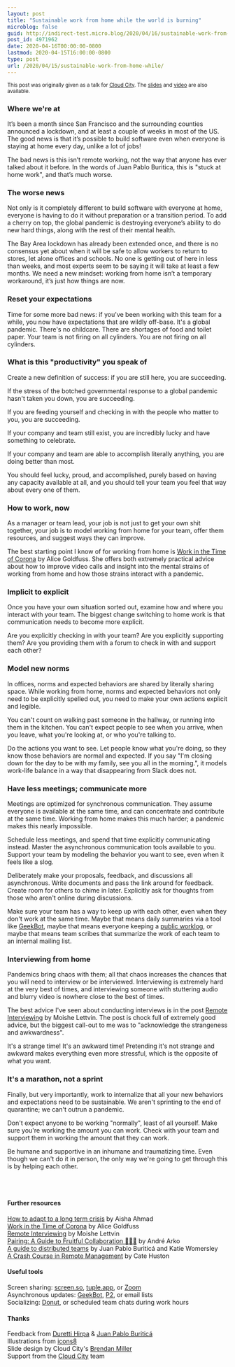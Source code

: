 ```yaml
---
layout: post
title: "Sustainable work from home while the world is burning"
microblog: false
guid: http://indirect-test.micro.blog/2020/04/16/sustainable-work-from-home-while/
post_id: 4971962
date: 2020-04-16T00:00:00-0800
lastmod: 2020-04-15T16:00:00-0800
type: post
url: /2020/04/15/sustainable-work-from-home-while/
---
```


<small>This post was originally given as a talk for <a href="https://www.cloudcity.io">Cloud City</a>. The [slides](https://speakerdeck.com/indirect/engineering-teams-in-a-time-of-corona) and [video](https://www.youtube.com/watch?v=L7UUNbySwkU) are also available.</small>

<script async class="speakerdeck-embed" data-id="e3e0b75102d24d16b8410feb24915fcb" data-ratio="1.77777777777778" src="//speakerdeck.com/assets/embed.js"></script>

### Where we're at

It’s been a month since San Francisco and the surrounding counties announced a lockdown, and at least a couple of weeks in most of the US. The good news is that it’s possible to build software even when everyone is staying at home every day, unlike a lot of jobs!

The bad news is this isn’t remote working, not the way that anyone has ever talked about it before. In the words of Juan Pablo Buritica, this is "stuck at home work", and that’s much worse.

### The worse news

Not only is it completely different to build software with everyone at home, everyone is having to do it without preparation or a transition period. To add a cherry on top, the global pandemic is destroying everyone’s ability to do new hard things, along with the rest of their mental health.

The Bay Area lockdown has already been extended once, and there is no consensus yet about when it will be safe to allow workers to return to stores, let alone offices and schools. No one is getting out of here in less than weeks, and most experts seem to be saying it will take at least a few months. We need a new mindset: working from home isn’t a temporary workaround, it’s just how things are now.

### Reset your expectations

Time for some more bad news: if you've been working with this team for a while, you now have expectations that are wildly off-base. It's a global pandemic. There's no childcare. There are shortages of food and toilet paper. Your team is not firing on all cylinders. You are not firing on all cylinders.

### What is this "productivity" you speak of

Create a new definition of success: if you are still here, you are succeeding.

If the stress of the botched governmental response to a global pandemic hasn't taken you down, you are succeeding.

If you are feeding yourself and checking in with the people who matter to you, you are succeeding.

If your company and team still exist, you are incredibly lucky and have something to celebrate.

If your company and team are able to accomplish literally anything, you are doing better than most.

You should feel lucky, proud, and accomplished, purely based on having any capacity available at all, and you should tell your team you feel that way about every one of them.

### How to work, now

As a manager or team lead, your job is not just to get your own shit together, your job is to model working from home for your team, offer them resources, and suggest ways they can improve.

The best starting point I know of for working from home is [Work in the Time of Corona](https://blog.alicegoldfuss.com/work-in-the-time-of-corona/) by Alice Goldfuss. She offers both extremely practical advice about how to improve video calls and insight into the mental strains of working from home and how those strains interact with a pandemic.

### Implicit to explicit

Once you have your own situation sorted out, examine how and where you interact with your team. The biggest change switching to home work is that communication needs to become more explicit.

Are you explicitly checking in with your team? Are you explicitly supporting them? Are you providing them with a forum to check in with and support each other?

### Model new norms

In offices, norms and expected behaviors are shared by literally sharing space. While working from home, norms and expected behaviors not only need to be explicitly spelled out, you need to make your own actions explicit and legible.

You can't count on walking past someone in the hallway, or running into them in the kitchen. You can't expect people to see when you arrive, when you leave, what you're looking at, or who you're talking to.

Do the actions you want to see. Let people know what you're doing, so they know those behaviors are normal and expected. If you say "I'm closing down for the day to be with my family, see you all in the morning.", it models work-life balance in a way that disappearing from Slack does not.

### Have less meetings; communicate more

Meetings are optimized for synchronous communication. They assume everyone is available at the same time, and can concentrate and contribute at the same time. Working from home makes this much harder; a pandemic makes this nearly impossible.

Schedule less meetings, and spend that time explicitly communicating instead. Master the asynchronous communication tools available to you. Support your team by modeling the behavior you want to see, even when it feels like a slog.

Deliberately make your proposals, feedback, and discussions all asynchronous. Write documents and pass the link around for feedback. Create room for others to chime in later. Explicitly ask for thoughts from those who aren't online during discussions.

Make sure your team has a way to keep up with each other, even when they don't work at the same time. Maybe that means daily summaries via a tool like [GeekBot](http://geekbot.io/), maybe that means everyone keeping a [public worklog](https://ma.tt/2009/05/how-p2-changed-automattic/), or maybe that means team scribes that summarize the work of each team to an internal mailing list.

### Interviewing from home

Pandemics bring chaos with them; all that chaos increases the chances that you will need to interview or be interviewed. Interviewing is extremely hard at the very best of times, and interviewing someone with stuttering audio and blurry video is nowhere close to the best of times.

The best advice I've seen about conducting interviews is in the post [Remote Interviewing](https://www.moishelettvin.com/2020/03/16/Remote-Interviewing/) by Moishe Lettvin. The post is chock full of extremely good advice, but the biggest call-out to me was to "acknowledge the strangeness and awkwardness".

It's a strange time! It's an awkward time! Pretending it's not strange and awkward makes everything even more stressful, which is the opposite of what you want.

### It's a marathon, not a sprint

Finally, but very importantly, work to internalize that all your new behaviors and expectations need to be sustainable. We aren't sprinting to the end of quarantine; we can't outrun a pandemic.

Don't expect anyone to be working "normally", least of all yourself. Make sure you're working the amount you can work. Check with your team and support them in working the amount that they can work.

Be humane and supportive in an inhumane and traumatizing time. Even though we can't do it in person, the only way we're going to get through this is by helping each other.


<br><br>

#### Further resources

[How to adapt to a long term crisis](https://www.chronicle.com/article/Why-You-Should-Ignore-All-That/248366) by Aisha Ahmad  
[Work in the Time of Corona](https://blog.alicegoldfuss.com/work-in-the-time-of-corona/) by Alice Goldfuss  
[Remote Interviewing](https://www.moishelettvin.com/2020/03/16/Remote-Interviewing/) by Moishe Lettvin  
[Pairing: A Guide to Fruitful Collaboration 🍓🍑🍐](https://andre.arko.net/2018/04/26/pairing-a-guide-to-fruitful-collaboration/) by André Arko  
[A guide to distributed teams](https://increment.com/teams/a-guide-to-distributed-teams/) by Juan Pablo Buriticá and Katie Womersley  
[A Crash Course in Remote Management](https://wordpress.com/blog/2020/03/06/a-crash-course-in-remote-management/) by Cate Huston  

#### Useful tools

Screen sharing: [screen.so](https://screen.so/), [tuple.app](https://tuple.app/), or [Zoom](https://zoom.com/)  
Asynchronous updates: [GeekBot](https://geekbot.com/), [P2](https://p2theme.com/), or email lists  
Socializing: [Donut](https://www.donut.com/), or scheduled team chats during work hours  

#### Thanks

Feedback from [Duretti Hirpa](http://durettihirpa.com/) & [Juan Pablo Buriticá](https://twitter.com/buritica)  
Illustrations from [icons8](https://icons8.com/)  
Slide design by Cloud City's [Brendan Miller](https://www.brendanpgh.com/)  
Support from the [Cloud City](https://cloudcity.io/) team

